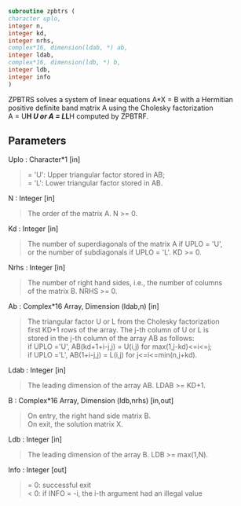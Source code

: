 ```fortran  
subroutine zpbtrs (  
character uplo,  
integer n,  
integer kd,  
integer nrhs,  
complex*16, dimension(ldab, *) ab,  
integer ldab,  
complex*16, dimension(ldb, *) b,  
integer ldb,  
integer info  
)  
```  
  
ZPBTRS solves a system of linear equations A*X = B with a Hermitian  
positive definite band matrix A using the Cholesky factorization  
A = U**H *U or A = L*L**H computed by ZPBTRF.  
  
## Parameters  
Uplo : Character*1 [in]  
> = 'U':  Upper triangular factor stored in AB;  
> = 'L':  Lower triangular factor stored in AB.  
  
N : Integer [in]  
> The order of the matrix A.  N >= 0.  
  
Kd : Integer [in]  
> The number of superdiagonals of the matrix A if UPLO = 'U',  
> or the number of subdiagonals if UPLO = 'L'.  KD >= 0.  
  
Nrhs : Integer [in]  
> The number of right hand sides, i.e., the number of columns  
> of the matrix B.  NRHS >= 0.  
  
Ab : Complex*16 Array, Dimension (ldab,n) [in]  
> The triangular factor U or L from the Cholesky factorization  
> first KD+1 rows of the array.  The j-th column of U or L is  
> stored in the j-th column of the array AB as follows:  
> if UPLO ='U', AB(kd+1+i-j,j) = U(i,j) for max(1,j-kd)<=i<=j;  
> if UPLO ='L', AB(1+i-j,j)    = L(i,j) for j<=i<=min(n,j+kd).  
  
Ldab : Integer [in]  
> The leading dimension of the array AB.  LDAB >= KD+1.  
  
B : Complex*16 Array, Dimension (ldb,nrhs) [in,out]  
> On entry, the right hand side matrix B.  
> On exit, the solution matrix X.  
  
Ldb : Integer [in]  
> The leading dimension of the array B.  LDB >= max(1,N).  
  
Info : Integer [out]  
> = 0:  successful exit  
> < 0:  if INFO = -i, the i-th argument had an illegal value  
  
